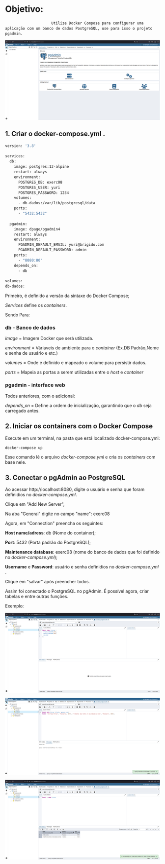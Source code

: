 # Objetivo:

`                     Utilize Docker Compose para configurar uma aplicação com um banco de dados PostgreSQL, use para isso o projeto pgadmin.`

![visão geral do desafio](/exerc08/visao-geral.png)

## 1. Criar o docker-compose.yml .

```dockerfile
version: '3.8'

services:
  db:
    image: postgres:13-alpine
    restart: always
    environment:
      POSTGRES_DB: exerc08
      POSTGRES_USER: yuri
      POSTGRES_PASSWORD: 1234
    volumes:
      - db-dados:/var/lib/postgresql/data
    ports:
      - "5432:5432"

  pgadmin:
    image: dpage/pgadmin4
    restart: always
    environment:
      PGADMIN_DEFAULT_EMAIL: yuri@brigido.com
      PGADMIN_DEFAULT_PASSWORD: admin
    ports:
      - "8080:80"
    depends_on:
      - db

volumes:
db-dados:
```

Primeiro, é definido a versão da sintaxe do Docker Compose;

_Services_ define os _containers_.

Sendo Para:

### db - Banco de dados

_image_ = Imagem Docker que será utilizada.

_environment_ = Váriaveis de ambiente para o _container_ (Ex.DB Padrão,Nome e senha de usuário e etc.)

_volumes_ = Onde é definido e mapeado o volume para persistir dados.

_ports_ = Mapeia as portas a serem utilizadas entre o _host_ e _container_

### pgadmin - interface web

Todos anteriores, com o adicional:

_depends_on_ = Define a ordem de inicialização, garantindo que o _db_ seja carregado antes.

## 2. Iniciar os containers com o Docker Compose

Execute em um terminal, na pasta que está localizado docker-compose.yml:

```docker
docker-compose up
```

Esse comando lê o arquivo _docker-compose.yml_ e cria os _containers_ com base nele.

## 3. Conectar o pgAdmin ao PostgreSQL

Ao acessar http://localhost:8080, digite o usuário e senha que foram definidios no _docker-compose.yml_.

Clique em "Add New Server",

Na aba "General" digite no campo "name": exerc08

Agora, em "Connection" preencha os seguintes:

**Host name/adress**: db (Nome do container);

**Port**: 5432 (Porta padrão do PostgreSQL);

**Maintenance database**: exerc08 (nome do banco de dados que foi definido no _docker-compose.yml_);

**Username** e **Password**: usuário e senha definidios no _docker-compose.yml_ .

Clique em "salvar" após preencher todos.

Assim foi conectado o PostgreSQL no pgAdmin. É possível agora, criar tabelas e entre outras funções.

Exemplo:

![Criando tabela](/exerc08/criando-tabela.png)

![Inserindo na tabela](/exerc08/inserindo-na-tabela.png)

![Ver tabela com livros](/exerc08/vendo-na-tabela.png)
